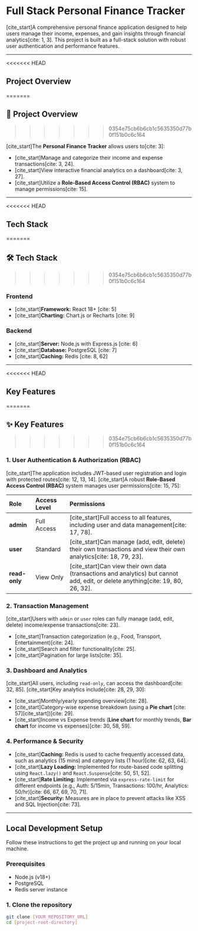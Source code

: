 # Full Stack Personal Finance Tracker

[cite_start]A comprehensive personal finance application designed to help users manage their income, expenses, and gain insights through financial analytics[cite: 1, 3]. This project is built as a full-stack solution with robust user authentication and performance features.

---

<<<<<<< HEAD
##  Project Overview
=======
## 🚀 Project Overview
>>>>>>> 0354e75cb6b6cb1c5635350d77b0f151b0c6c164

[cite_start]The **Personal Finance Tracker** allows users to[cite: 3]:
* [cite_start]Manage and categorize their income and expense transactions[cite: 3, 24].
* [cite_start]View interactive financial analytics on a dashboard[cite: 3, 27].
* [cite_start]Utilize a **Role-Based Access Control (RBAC)** system to manage permissions[cite: 15].

---

<<<<<<< HEAD
## Tech Stack
=======
## 🛠️ Tech Stack
>>>>>>> 0354e75cb6b6cb1c5635350d77b0f151b0c6c164

### Frontend
* [cite_start]**Framework:** React 18+ [cite: 5]
* [cite_start]**Charting:** Chart.js or Recharts [cite: 9]

### Backend
* [cite_start]**Server:** Node.js with Express.js [cite: 6]
* [cite_start]**Database:** PostgreSQL [cite: 7]
* [cite_start]**Caching:** Redis [cite: 8, 62]

---

<<<<<<< HEAD
## Key Features
=======
## ✨ Key Features
>>>>>>> 0354e75cb6b6cb1c5635350d77b0f151b0c6c164

### 1. User Authentication & Authorization (RBAC)
[cite_start]The application includes JWT-based user registration and login with protected routes[cite: 12, 13, 14]. [cite_start]A robust **Role-Based Access Control (RBAC)** system manages user permissions[cite: 15, 75]:

| Role | Access Level | Permissions |
| :--- | :--- | :--- |
| **admin** | Full Access | [cite_start]Full access to all features, including user and data management[cite: 17, 78]. |
| **user** | Standard | [cite_start]Can manage (add, edit, delete) their own transactions and view their own analytics[cite: 18, 79, 23]. |
| **read-only** | View Only | [cite_start]Can view their own data (transactions and analytics) but cannot add, edit, or delete anything[cite: 19, 80, 26, 32]. |

### 2. Transaction Management
[cite_start]Users with `admin` or `user` roles can fully manage (add, edit, delete) income/expense transactions[cite: 23].
* [cite_start]Transaction categorization (e.g., Food, Transport, Entertainment)[cite: 24].
* [cite_start]Search and filter functionality[cite: 25].
* [cite_start]Pagination for large lists[cite: 35].

### 3. Dashboard and Analytics
[cite_start]All users, including `read-only`, can access the dashboard[cite: 32, 85]. [cite_start]Key analytics include[cite: 28, 29, 30]:
* [cite_start]Monthly/yearly spending overview[cite: 28].
* [cite_start]Category-wise expense breakdown (using a **Pie chart** [cite: 57][cite_start])[cite: 29].
* [cite_start]Income vs Expense trends (**Line chart** for monthly trends, **Bar chart** for income vs expenses)[cite: 30, 58, 59].

### 4. Performance & Security
* [cite_start]**Caching:** Redis is used to cache frequently accessed data, such as analytics (15 mins) and category lists (1 hour)[cite: 62, 63, 64].
* [cite_start]**Lazy Loading:** Implemented for route-based code splitting using `React.lazy()` and `React.Suspense`[cite: 50, 51, 52].
* [cite_start]**Rate Limiting:** Implemented via `express-rate-limit` for different endpoints (e.g., Auth: 5/15min, Transactions: 100/hr, Analytics: 50/hr)[cite: 66, 67, 69, 70, 71].
* [cite_start]**Security:** Measures are in place to prevent attacks like XSS and SQL Injection[cite: 73].

---

## Local Development Setup

Follow these instructions to get the project up and running on your local machine.

### Prerequisites
* Node.js (v18+)
* PostgreSQL
* Redis server instance

### 1. Clone the repository
```bash
git clone [YOUR_REPOSITORY_URL]
cd [project-root-directory]
